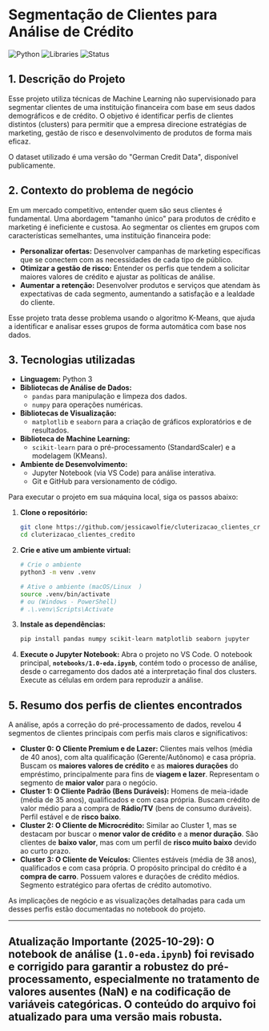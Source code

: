 # Segmentação de Clientes para Análise de Crédito

![Python](https://img.shields.io/badge/Python-3.12-blue.svg )
![Libraries](https://img.shields.io/badge/Libraries-Pandas%20%7C%20Scikit--learn-orange.svg )
![Status](https://img.shields.io/badge/Status-Concluído-success.svg )

## 1. Descrição do Projeto

Esse projeto utiliza técnicas de Machine Learning não supervisionado para segmentar clientes de uma instituição financeira com base em seus dados demográficos e de crédito.
O objetivo é identificar perfis de clientes distintos (clusters) para permitir que a empresa direcione estratégias de marketing, gestão de risco e desenvolvimento de produtos de forma mais eficaz.

O dataset utilizado é uma versão do "German Credit Data", disponível publicamente.

## 2. Contexto do problema de negócio

Em um mercado competitivo, entender quem são seus clientes é fundamental. Uma abordagem "tamanho único" para produtos de crédito e marketing é ineficiente e custosa. Ao segmentar os clientes em grupos com características semelhantes, uma instituição financeira pode:

*   **Personalizar ofertas:** Desenvolver campanhas de marketing específicas que se conectem com as necessidades de cada tipo de público.
*   **Otimizar a gestão de risco:** Entender os perfis que tendem a solicitar maiores valores de crédito e ajustar as políticas de análise.
*   **Aumentar a retenção:** Desenvolver produtos e serviços que atendam às expectativas de cada segmento, aumentando a satisfação e a lealdade do cliente.

Esse projeto trata desse problema usando o algoritmo K-Means, que ajuda a identificar e analisar esses grupos de forma automática com base nos dados.

## 3. Tecnologias utilizadas

*   **Linguagem:** Python 3
*   **Bibliotecas de Análise de Dados:**
    *   `pandas` para manipulação e limpeza dos dados.
    *   `numpy` para operações numéricas.
*   **Bibliotecas de Visualização:**
    *   `matplotlib` e `seaborn` para a criação de gráficos exploratórios e de resultados.
*   **Biblioteca de Machine Learning:**
    *   `scikit-learn` para o pré-processamento (StandardScaler) e a modelagem (KMeans).
*   **Ambiente de Desenvolvimento:**
    *   Jupyter Notebook (via VS Code) para análise interativa.
    *   Git e GitHub para versionamento de código.

Para executar o projeto em sua máquina local, siga os passos abaixo:

1.  **Clone o repositório:**
    ```bash
    git clone https://github.com/jessicawolfie/cluterizacao_clientes_credito.git
    cd cluterizacao_clientes_credito
    ```

2.  **Crie e ative um ambiente virtual:**
    ```bash
    # Crie o ambiente
    python3 -m venv .venv

    # Ative o ambiente (macOS/Linux  )
    source .venv/bin/activate
    # ou (Windows - PowerShell)
    # .\.venv\Scripts\Activate
    ```

3.  **Instale as dependências:**
    ```bash
    pip install pandas numpy scikit-learn matplotlib seaborn jupyter
    ```

4.  **Execute o Jupyter Notebook:**
    Abra o projeto no VS Code. O notebook principal, **`notebooks/1.0-eda.ipynb`**, contém todo o processo de análise, desde o carregamento dos dados até a interpretação final dos clusters. Execute as células em ordem para reproduzir a análise.

## 5. Resumo dos perfis de clientes encontrados

A análise, após a correção do pré-processamento de dados, revelou 4 segmentos de clientes principais com perfis mais claros e significativos:

*   **Cluster 0: O Cliente Premium e de Lazer:** Clientes mais velhos (média de 40 anos), com alta qualificação (Gerente/Autônomo) e casa própria. Buscam os **maiores valores de crédito** e as **maiores durações** do empréstimo, principalmente para fins de **viagem e lazer**. Representam o segmento de **maior valor** para o negócio.
*   **Cluster 1: O Cliente Padrão (Bens Duráveis):** Homens de meia-idade (média de 35 anos), qualificados e com casa própria. Buscam crédito de valor médio para a compra de **Rádio/TV** (bens de consumo duráveis). Perfil estável e de **risco baixo**.
*   **Cluster 2: O Cliente de Microcrédito:** Similar ao Cluster 1, mas se destacam por buscar o **menor valor de crédito** e a **menor duração**. São clientes de **baixo valor**, mas com um perfil de **risco muito baixo** devido ao curto prazo.
*   **Cluster 3: O Cliente de Veículos:** Clientes estáveis (média de 38 anos), qualificados e com casa própria. O propósito principal do crédito é a **compra de carro**. Possuem valores e durações de crédito médios. Segmento estratégico para ofertas de crédito automotivo.

As implicações de negócio e as visualizações detalhadas para cada um desses perfis estão documentadas no notebook do projeto.

---
**Atualização Importante (2025-10-29):**
O notebook de análise (`1.0-eda.ipynb`) foi revisado e corrigido para garantir a robustez do pré-processamento, especialmente no tratamento de valores ausentes (NaN) e na codificação de variáveis categóricas. O conteúdo do arquivo foi atualizado para uma versão mais robusta.
---
